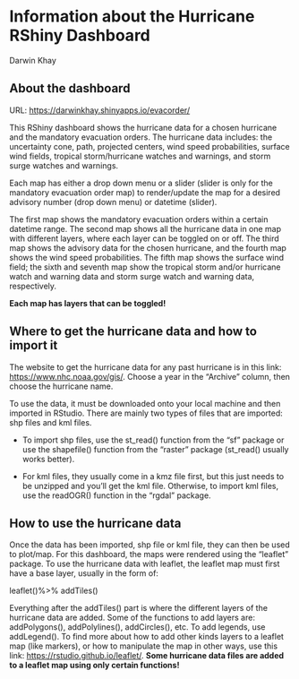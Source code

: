 Information about the Hurricane RShiny Dashboard
================
Darwin Khay

## About the dashboard
URL: https://darwinkhay.shinyapps.io/evacorder/

This RShiny dashboard shows the hurricane data for a chosen hurricane
and the mandatory evacuation orders. The hurricane data includes: the
uncertainty cone, path, projected centers, wind speed probabilities,
surface wind fields, tropical storm/hurricane watches and warnings, and
storm surge watches and warnings.

Each map has either a drop down menu or a slider (slider is only for the
mandatory evacuation order map) to render/update the map for a desired
advisory number (drop down menu) or datetime (slider).

The first map shows the mandatory evacuation orders within a certain
datetime range. The second map shows all the hurricane data in one map
with different layers, where each layer can be toggled on or off. The
third map shows the advisory data for the chosen hurricane, and the
fourth map shows the wind speed probabilities. The fifth map shows the
surface wind field; the sixth and seventh map show the tropical storm
and/or hurricane watch and warning data and storm surge watch and
warning data, respectively.

**Each map has layers that can be toggled!**

## Where to get the hurricane data and how to import it

The website to get the hurricane data for any past hurricane is in this
link: <https://www.nhc.noaa.gov/gis/>. Choose a year in the “Archive”
column, then choose the hurricane name.

To use the data, it must be downloaded onto your local machine and then
imported in RStudio. There are mainly two types of files that are
imported: shp files and kml files.

-   To import shp files, use the st\_read() function from the “sf”
    package or use the shapefile() function from the “raster” package
    (st\_read() usually works better).

-   For kml files, they usually come in a kmz file first, but this just
    needs to be unzipped and you’ll get the kml file. Otherwise, to
    import kml files, use the readOGR() function in the “rgdal” package.

## How to use the hurricane data

Once the data has been imported, shp file or kml file, they can then be
used to plot/map. For this dashboard, the maps were rendered using the
“leaflet” package. To use the hurricane data with leaflet, the leaflet
map must first have a base layer, usually in the form of:

leaflet()%&gt;% addTiles()

Everything after the addTiles() part is where the different layers of
the hurricane data are added. Some of the functions to add layers are:
addPolygons(), addPolylines(), addCircles(), etc. To add legends, use
addLegend(). To find more about how to add other kinds layers to a
leaflet map (like markers), or how to manipulate the map in other ways,
use this link: <https://rstudio.github.io/leaflet/>. **Some hurricane
data files are added to a leaflet map using only certain functions!**

